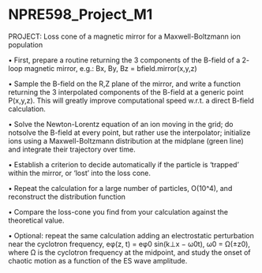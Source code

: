 # NPRE598_Project_M1

PROJECT: Loss cone of a magnetic mirror for a Maxwell-Boltzmann ion population

• First, prepare a routine returning the 3 components of the B-field of a 2-
loop magnetic mirror, e.g.: 
                 Bx, By, Bz = bfield.mirror(x,y,z)

• Sample the B-field on the R,Z plane of the mirror, and write a function returning the 3 interpolated components of the B-field at a generic point P(x,y,z). This will greatly improve computational speed w.r.t. a direct B-field calculation.  

• Solve the Newton-Lorentz equation of an ion moving in the grid; do notsolve the B-field at every point, but rather use the interpolator; initialize ions 
using a Maxwell-Boltzmann distribution at the midplane (green line) and integrate their trajectory over time. 

• Establish a criterion to decide automatically if the particle is ‘trapped’ within the mirror, or ‘lost’ into the loss cone. 

• Repeat the calculation for a large number of particles, O(10^4), and reconstruct the distribution function 

• Compare the loss-cone you find from your calculation against the theoretical value.  

• Optional: repeat the same calculation adding an electrostatic perturbation 
near the cyclotron frequency, eφ(z, t) = eφ0 sin(k⊥x − ω0t), ω0 = Ω(±z0), 
where Ω is the cyclotron frequency at the midpoint, and study the onset of 
chaotic motion as a function of the ES wave amplitude. 
